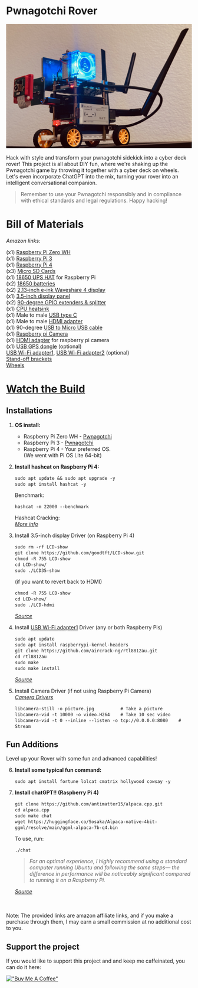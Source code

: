 # Pwnagotchi Rover
![](images/pwnagotchiRover.jpeg)

Hack with style and transform your pwnagotchi sidekick into a cyber deck rover! This project is all about DIY fun, where we're shaking up the Pwnagotchi game by throwing it together with a cyber deck on wheels. Let's even incorporate ChatGPT into the mix, turning your rover into an intelligent conversational companion.

> Remember to use your Pwnagotchi responsibly and in compliance with ethical standards and legal regulations. Happy hacking!
# Bill of Materials
_Amazon links:_

(x1) [Raspberry Pi Zero WH](https://amzn.to/3OFOclE)<br />
(x1) [Raspberry Pi 3](https://amzn.to/3w8aENS)<br />
(x1) [Raspberry Pi 4](https://amzn.to/3SVmTpX)<br />
(x3) [Micro SD Cards](https://amzn.to/3uGUxX8)<br />
(x1) [18650 UPS HAT](https://amzn.to/3SGiTsf) for Raspberry Pi<br />
(x2) [18650 batteries](https://amzn.to/49cHxru)<br />
(x2) [2.13-inch e-ink Waveshare 4 display](https://amzn.to/3HTGT6h)<br />
(x1) [3.5-inch display panel](https://amzn.to/3HTGsJb)<br />
(x2) [90-degree GPIO extenders & splitter](https://amzn.to/3HY29I4)<br />
(x1) [CPU heatsink](https://amzn.to/3OGf84X)<br />
(x1) Male to male [USB type C](https://amzn.to/49d8LxY)<br />
(x1) Male to male [HDMI adapter](https://amzn.to/3w3WgGr)<br />
(x1) 90-degree [USB to Micro USB cable](https://amzn.to/497Q5Qi)<br />
(x1) [Raspberry pi Camera](https://amzn.to/3SZYWhy)<br />
(x1) [HDMI adapter](https://amzn.to/48hhJcv) for raspberry pi camera<br />
(x1) [USB GPS dongle](https://amzn.to/49f3je8) (optional)<br />
[USB Wi-Fi adapter1](https://amzn.to/3wbFS6J), [USB Wi-Fi adapter2](https://amzn.to/3SuMKDS) (optional)<br />
[Stand-off brackets](https://amzn.to/3uoEe1k)<br />
[Wheels](https://amzn.to/49dWMAl)<br />

# **[Watch the Build](https://www.reddit.com/u/froggyCaller/s/UnxLtAQCF8)**

## **Installations**

1. **OS install:**
   - Raspberry Pi Zero WH - [Pwnagotchi](https://pwnagotchi.ai/installation/) <br />
   - Raspberry Pi 3 - [Pwnagotchi](https://pwnagotchi.ai/installation/) <br />
   - Raspberry Pi 4 - Your preferred OS. <br />
     (We went with Pi OS Lite 64-bit)

2. **Install hashcat on Raspberry Pi 4:**
   ```
   sudo apt update && sudo apt upgrade -y
   sudo apt install hashcat -y
   ```
   Benchmark:
   ```
   hashcat -m 22000 --benchmark
   ```
    Hashcat Cracking:<br />
    _[More info](https://dev.to/yegct/hashcat-cracking-pwnagotchi-pcap-files-4fh2)_

3. Install 3.5-inch display Driver (on Raspberry Pi 4) 
    ```
    sudo rm -rf LCD-show
    git clone https://github.com/goodtft/LCD-show.git
    chmod -R 755 LCD-show
    cd LCD-show/
    sudo ./LCD35-show
    ```

    (if you want to revert back to HDMI)
    ```
    chmod -R 755 LCD-show
    cd LCD-show/
    sudo ./LCD-hdmi
    ```
    _[Source](https://github.com/lcdwiki/LCD-show-retropie)_

4. Install [USB Wi-Fi adapter1](https://amzn.to/49ng59U) Driver (any or both Raspberry Pis)
   ```
   sudo apt update
   sudo apt install raspberrypi-kernel-headers
   git clone https://github.com/aircrack-ng/rtl8812au.git
   cd rtl8812au
   sudo make
   sudo make install
   ```
   _[Source](https://docs.alfa.com.tw/Support/Linux/RTL8811AU/)_

5. Install Camera Driver (if not using Raspberry Pi Camera)<br />
   _[Camera Drivers](https://docs.arducam.com/Raspberry-Pi-Camera/Native-camera/Quick-Start-Guide/)_
   ```
   libcamera-still -o picture.jpg          # Take a picture
   libcamera-vid -t 10000 -o video.H264    # Take 10 sec video
   libcamera-vid -t 0 --inline --listen -o tcp://0.0.0.0:8080    # Stream
   ```
   
## Fun Additions

Level up your Rover with some fun and advanced capabilities!

6. **Install some typical fun command:**
    ```
   sudo apt install fortune lolcat cmatrix hollywood cowsay -y
   ```

7. **Install chatGPT!! (Raspberry Pi 4)**<br />

   ```
   git clone https://github.com/antimatter15/alpaca.cpp.git
   cd alpaca.cpp
   sudo make chat
   wget https://huggingface.co/Sosaka/Alpaca-native-4bit-ggml/resolve/main/ggml-alpaca-7b-q4.bin
   ```   
   To use, run:
   ```
   ./chat
   ```
    > *For an optimal experience, I highly recommend using a standard computer running Ubuntu and following the same steps— the difference in performance will be noticeably significant compared to running it on a Raspberry Pi.*
    
    _[Source](https://github.com/antimatter15/alpaca.cpp)_<br />
    <br />

<br />
Note: The provided links are amazon affiliate links, and if you make a purchase through them, I may earn a small commission at no additional cost to you.<br />

## Support the project
If you would like to support this project and and keep me caffeinated, you can do it here:<br />

[!["Buy Me A Coffee"](https://www.buymeacoffee.com/assets/img/custom_images/yellow_img.png)](https://www.buymeacoffee.com/tonysacco)
